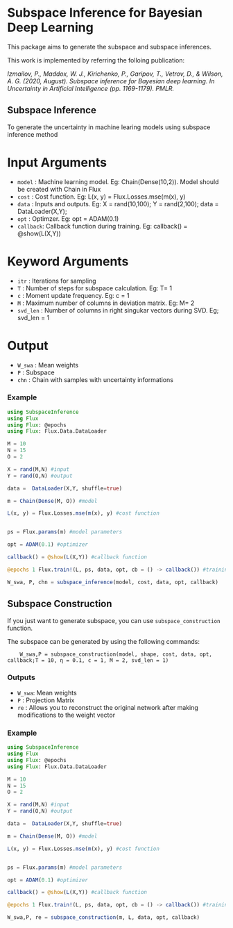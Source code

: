 # Subspace Inference for Bayesian Deep Learning

This package aims to generate the subspace and subspace inferences.

This work is implemented by referring the folloing publication:

*Izmailov, P., Maddox, W. J., Kirichenko, P., Garipov, T., Vetrov, D., & Wilson, A. G. (2020, August). Subspace
  inference for Bayesian deep learning. In Uncertainty in Artificial Intelligence (pp. 1169-1179). PMLR.*

## Subspace Inference
To generate the uncertainty in machine learing models using subspace inference method

# Input Arguments

- `model`	: Machine learning model. Eg: Chain(Dense(10,2)). Model should be created with Chain in Flux
- `cost`	: Cost function. Eg: L(x, y) = Flux.Losses.mse(m(x), y)
- `data`	: Inputs and outputs. Eg:	X = rand(10,100); Y = rand(2,100); data = DataLoader(X,Y);
- `opt`		: Optimzer. Eg: opt = ADAM(0.1)
- `callback`: Callback function during training. Eg: callback() = @show(L(X,Y))	

# Keyword Arguments

- `itr`		: Iterations for sampling
- `T`		: Number of steps for subspace calculation. Eg: T= 1
- `c`		: Moment update frequency. Eg: c = 1
- `M`		: Maximum number of columns in deviation matrix. Eg: M= 2
- `svd_len`	: Number of columns in right singukar vectors during SVD. Eg; svd_len = 1

# Output
- `W_swa`	: Mean weights
- `P`		: Subspace
- `chn`		: Chain with samples with uncertainty informations

### Example

```julia
using SubspaceInference
using Flux
using Flux: @epochs
using Flux: Flux.Data.DataLoader

M = 10
N = 15
O = 2

X = rand(M,N) #input
Y = rand(O,N) #output 

data =  DataLoader(X,Y, shuffle=true)

m = Chain(Dense(M, O)) #model

L(x, y) = Flux.Losses.mse(m(x), y) #cost function


ps = Flux.params(m) #model parameters

opt = ADAM(0.1) #optimizer

callback() = @show(L(X,Y)) #callback function

@epochs 1 Flux.train!(L, ps, data, opt, cb = () -> callback()) #training

W_swa, P, chn = subspace_inference(model, cost, data, opt, callback)
```

## Subspace Construction
If you just want to generate subspace, you can use `subspace_construction` function.


The subspace can be generated by using the following commands:
```	using SubspaceInference
	W_swa,P = subspace_construction(model, shape, cost, data, opt, callback;T = 10, η = 0.1, c = 1, M = 2, svd_len = 1)
```
### Outputs
- `W_swa`: Mean weights
- `P` : Projection Matrix
- `re` : Allows you to reconstruct the original network after making modifications to the weight vector 


### Example
```julia
using SubspaceInference
using Flux
using Flux: @epochs
using Flux: Flux.Data.DataLoader

M = 10
N = 15
O = 2

X = rand(M,N) #input
Y = rand(O,N) #output 

data =  DataLoader(X,Y, shuffle=true)

m = Chain(Dense(M, O)) #model

L(x, y) = Flux.Losses.mse(m(x), y) #cost function


ps = Flux.params(m) #model parameters

opt = ADAM(0.1) #optimizer

callback() = @show(L(X,Y)) #callback function

@epochs 1 Flux.train!(L, ps, data, opt, cb = () -> callback()) #training

W_swa,P, re = subspace_construction(m, L, data, opt, callback)

```


